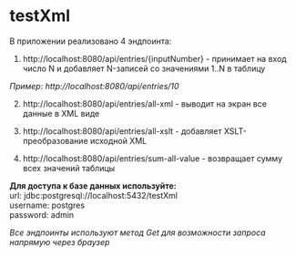 # testXml

В приложении реализовано 4 эндпоинта:

1. http://localhost:8080/api/entries/{inputNumber} - принимает на вход число N и добавляет N-записей со значениями 1..N в таблицу

*Пример: http://localhost:8080/api/entries/10*

2. http://localhost:8080/api/entries/all-xml - выводит на экран все данные в XML виде

3. http://localhost:8080/api/entries/all-xslt - добавляет XSLT-преобразование исходной XML

4. http://localhost:8080/api/entries/sum-all-value - возвращает сумму всех значений таблицы

**Для доступа к базе данных используйте:** <br> 
url: jdbc:postgresql://localhost:5432/testXml <br> 
username: postgres <br> 
password: admin

*Все эндпоинты используют метод Get для возможности запроса напрямую через браузер*
